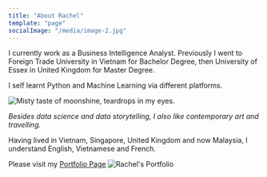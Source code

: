 ```yaml
---
title: "About Rachel"
template: "page"
socialImage: "/media/image-2.jpg"
---
```



I currently work as a Business Intelligence Analyst. Previously I went to Foreign Trade University in Vietnam for Bachelor Degree, then University of Essex in United Kingdom for Master Degree.


I self learnt Python and Machine Learning via different platforms.

![Misty taste of moonshine, teardrops in my eyes. ](/media/image-2.jpg)

*Besides data science and data storytelling, I also like contemporary art and travelling.*

Having lived in Vietnam, Singapore, United Kingdom and now Malaysia, I understand English, Vietnamese and French.

Please visit my [Portfolio Page](https://heyiamrachel.gatsbyjs.io/)
![Rachel's Portfolio](/media/portfolio-page.jpg)